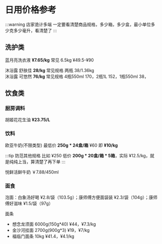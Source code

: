 # 日用价格参考

:::warning 店家诡计多端
一定要看清楚商品规格，多少箱，多少盒，最小单位多少克多少毫升，看清楚了
:::

## 洗护类

蓝月亮洗衣液 **¥7.65/kg** 常见 6.5kg ¥49.5-¥90

沐浴露 舒肤佳 **28/kg** 常见规格 两瓶 38/1.36kg  
沐浴露 可悠然 **76/kg** 常见规格 4瓶550ml 170，2瓶1L 152，1瓶550ml 38，

## 饮食类

### 厨房调料

胡姬花花生油 **¥23.75/L**

### 饮料

欧亚牛奶(不限类型) 最低价 **250g * 24盒/箱** ¥60 即 **¥10/kg**

:::tip 防范其他规格
比如 ¥250 低价 **200g * 20盒/箱 * 5箱**，实际 ¥12.5/kg，就是纯纯上当，算清楚了再下单
:::

悦鲜活鲜牛奶 ￥7.88/450ml

### 面食

泡面：白象汤好喝 ¥2.8/袋（103.5g）；康师傅方便面袋装 ¥2.3/袋（104g）；康师傅好滋味 ¥1.5/袋（97g）

面条

- 想念龙须面 6000g(150g*40) ¥44，¥7.3/kg
- 金沙河挂面 2700g(900g*3) ¥19，¥7/kg
- 福临门面条 10kg ¥41.4，¥4.1/kg
